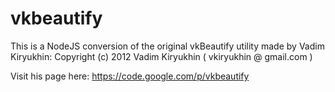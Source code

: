 # vkbeautify

This is a NodeJS conversion of the original vkBeautify utility made by Vadim Kiryukhin:
Copyright (c) 2012 Vadim Kiryukhin ( vkiryukhin @ gmail.com )

Visit his page here: https://code.google.com/p/vkbeautify
